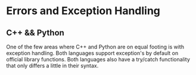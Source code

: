 # Errors and Exception Handling

## C++ && Python
One of the few areas where C++ and Python are on equal footing is with exception handling. Both languages support exception's by default on official library functions. Both languages also have a try/catch functionality that only differs a little in their syntax.

